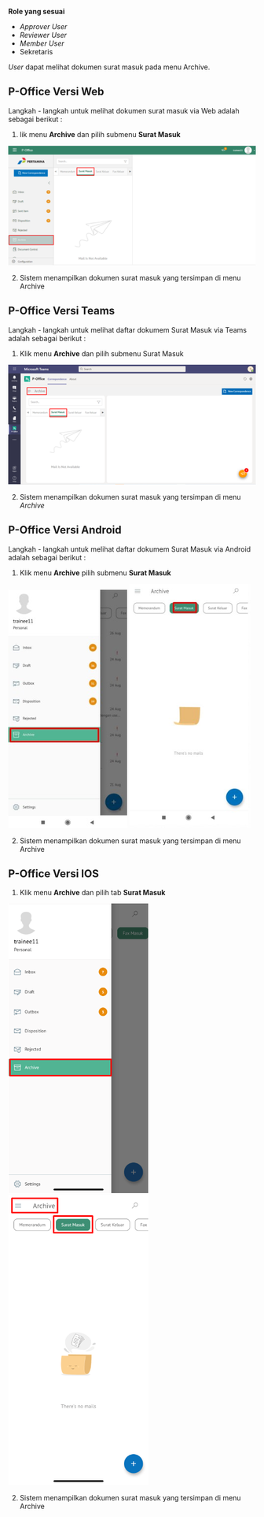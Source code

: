 **Role yang sesuai**

- *Approver User*
- *Reviewer User*
- *Member User*
- Sekretaris

*User* dapat melihat dokumen surat masuk pada menu Archive. 

## **P-Office Versi Web**

Langkah - langkah untuk melihat dokumen surat masuk via Web adalah sebagai berikut :

1. lik menu **Archive** dan pilih submenu **Surat Masuk**

![gambar](Archive/AR_Web/AR01.png)

2. Sistem menampilkan dokumen surat masuk yang tersimpan di menu Archive

## **P-Office Versi Teams**

Langkah - langkah untuk melihat daftar dokumem Surat Masuk via Teams adalah sebagai berikut :

1. Klik menu **Archive** dan pilih submenu Surat Masuk

![gambar](Archive/AR_Teams/AR01.png)

2.  Sistem menampilkan dokumen surat masuk yang tersimpan di menu _Archive_

## **P-Office Versi Android**

Langkah - langkah untuk melihat daftar dokumem Surat Masuk via Android adalah sebagai berikut :

1. Klik menu **Archive** pilih submenu **Surat Masuk**
   
![gambar](Archive/AR_Android/SM/A01.jpg) ![gambar](Archive/AR_Android/SM/A02.jpg)

2. Sistem menampilkan dokumen surat masuk yang tersimpan di menu Archive

## **P-Office Versi IOS**

1. Klik menu **Archive** dan pilih tab **Surat Masuk**

![gambar](Archive/AR_IOS/A-1.1.png) ![gambar](Archive/AR_IOS/A-1.2.png)
 
2. Sistem menampilkan dokumen surat masuk yang tersimpan di menu Archive